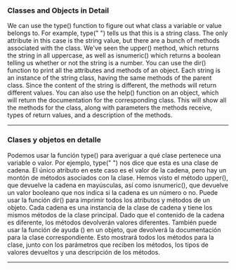 ### Classes and Objects in Detail

We can use the type() function to figure out what class a variable or value belongs to. For example, type(" ") tells us that this is a string class. The only attribute in this case is the string value, but there are a bunch of methods associated with the class. We've seen the upper() method, which returns the string in all uppercase, as well as isnumeric() which returns a boolean telling us whether or not the string is a number. You can use the dir() function to print all the attributes and methods of an object. Each string is an instance of the string class, having the same methods of the parent class. Since the content of the string is different, the methods will return different values. You can also use the help() function on an object, which will return the documentation for the corresponding class. This will show all the methods for the class, along with parameters the methods receive, types of return values, and a description of the methods.

---
### Clases y objetos en detalle

Podemos usar la función type() para averiguar a qué clase pertenece una variable o valor. Por ejemplo, type(" ") nos dice que esta es una clase de cadena. El único atributo en este caso es el valor de la cadena, pero hay un montón de métodos asociados con la clase. Hemos visto el método upper(), que devuelve la cadena en mayúsculas, así como isnumeric(), que devuelve un valor booleano que nos indica si la cadena es un número o no. Puede usar la función dir() para imprimir todos los atributos y métodos de un objeto. Cada cadena es una instancia de la clase de cadena y tiene los mismos métodos de la clase principal. Dado que el contenido de la cadena es diferente, los métodos devolverán valores diferentes. También puede usar la función de ayuda () en un objeto, que devolverá la documentación para la clase correspondiente. Esto mostrará todos los métodos para la clase, junto con los parámetros que reciben los métodos, los tipos de valores devueltos y una descripción de los métodos.

---
